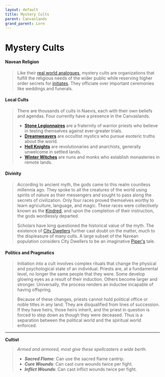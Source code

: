 ```yaml
---
layout: default
title: Mystery Cults
parent: Canvaslands
grand_parent: Lore
---
```


# Mystery Cults

#### Navean Religion

> Like their [real world analogues](https://en.wikipedia.org/wiki/Greco-Roman_mysteries), mystery cults are organizations that fulfill the religious needs of the wider public while reserving higher order secrets for [initiates](../../character_creation/class/cleric). They officiate over important ceremonies like weddings and funerals.

#### Local Cults

> There are thousands of cults in Naevis, each with their own beliefs and agendas. Four currently have a presence in the Canvaslands.
>
> * **[Stone Legionnaires](../../../data/archetypes/cleric_stone)** are a fraternity of warrior priests who believe in testing themselves against ever-greater trials.
> * **[Dreamweavers](../../../data/archetypes/cleric_dream)** are occultist mystics who pursue esoteric truths about the world.
> * **[Hell Knights](../../../data/archetypes/cleric_hell)** are revolutionaries and anarchists, generally unwelcome in settled lands.
> * **[Winter Witches](../../../data/archetypes/cleric_winter)** are nuns and monks who establish monasteries in remote lands.

#### Divinity

> According to ancient myth, the gods came to this realm countless millennia ago. They spoke to all the creatures of the world using spirits of nature as their messengers and sought to pass along the secrets of civilization. Only four races proved themselves worthy to learn agriculture, language, and magic. These races were collectively known as the [Kindred](../../character_creation/race/index), and upon the completion of their instruction, the gods wordlessly departed.
> 
> Scholars have long questioned the historical value of the myth. The existence of [City Dwellers](../city_dwellers/index) further cast doubt on the matter, much to the displeasure of many cults. A large subset of the Navean population considers City Dwellers to be an imaginative [Piper's](../../character_creation/background/piper) tale.

#### Politics and Pragmatics

> Initiation into a cult involves complex rituals that change the physical and psychological state of an individual. Priests are, at a fundamental level, no longer the same people that they were. Some develop glowing eyes as a result of their induction. Others become larger and stronger. Universally, the process renders an inductee incapable of having offspring.
> 
> Because of these changes, priests cannot hold political office or noble titles in any land. They are disqualified from lines of succession. If they have heirs, those heirs inherit, and the priest in question is forced to step down as though they were deceased. Thus is a separation between the political world and the spiritual world enforced.

---

**Cultist**

> _Armed and armored, most give these spellcasters a wide berth._
>
> * ***Sacred Flame***: Can use the sacred flame cantrip.
> * ***Cure Wounds***: Can cast cure wounds twice per fight.
> * ***Inflict Wounds***: Can cast inflict wounds twice per fight.